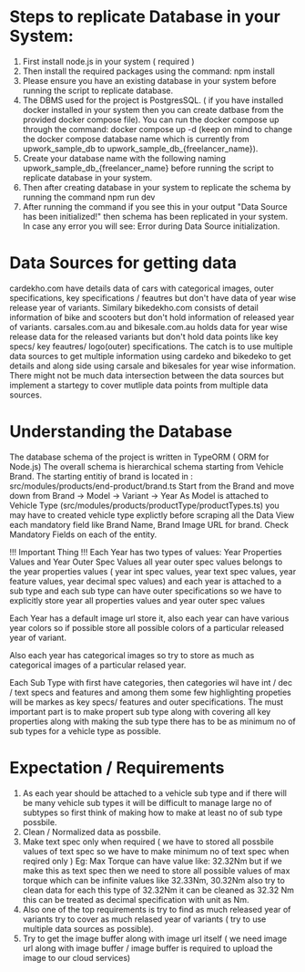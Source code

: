 # Steps to replicate Database in your System:
1. First install node.js in your system ( required )
2. Then install the required packages using the command: npm install
3. Please ensure you have an existing database in your system before running the
script to replicate database.
4. The DBMS used for the project is PostgresSQL. ( if you have installed docker installed in your
system then you can create datbase from the provided docker compose file).
You can run the docker compose up through the command: docker compose up -d
(keep on mind to change the docker compose database name which is currently 
from upwork_sample_db to upwork_sample_db_{freelancer_name}).
5. Create your database name with the following naming upwork_sample_db_{freelancer_name} before running the script to replicate database in your system.
6. Then after creating database in your system to replicate the schema by running the 
command npm run dev
7. After running the command if you see this in your output "Data Source has been initialized!" then schema has been replicated in your system. In case any error you will see: Error during Data Source initialization.

# Data Sources for getting data
cardekho.com have details data of cars with categorical images, outer specifications, key specifications / feautres but don't have data of year wise release year of variants.
Similary bikedekho.com consists of detail information of bike and scooters but don't hold information
of released year of variants. 
carsales.com.au and bikesale.com.au holds data for year wise release data for the released variants 
but don't hold data points like key specs/ key feautres/ logo(outer) specifications.
The catch is to use multiple data sources to get multiple information using cardeko and bikedeko to get details and along side using carsale and bikesales for year wise information. There might not be much data intersection between the data sources but implement a startegy to cover mutliple data points
from multiple data sources.

# Understanding the Database 
The database schema of the project is written in TypeORM ( ORM for Node.js) 
The overall schema is hierarchical schema starting from Vehicle Brand.
The starting entitiy of brand is located in : src/modules/products/end-product/brand.ts
Start from the Brand and move down from Brand -> Model -> Variant -> Year
As Model is attached to Vehicle Type (src/modules/products/productType/productTypes.ts)
you may have to created vehicle type explictly before scraping all the Data
View each mandatory field like Brand Name, Brand Image URL  for brand.
Check Mandatory Fields on each of the entity.

!!! Important Thing !!!
Each Year has two types of values: Year Properties Values and Year Outer Spec Values
all year outer spec values belongs to the year properties values ( year int spec values, year text spec values, year feature values, year decimal spec values) and each year is attached to a sub type
and each sub type can have outer specifications so we have to explicitly store year all properties values and year outer spec values

Each Year has a default image url store it, also each year can have various year colors so if possible store all possible colors of a particular released year of variant.

Also each year has categorical images so try to store as much as categorical images of a particular relased year.

Each Sub Type with first have categories, then categories wil have int / dec / text specs and features
and among them some few highlighting propeties will be markes as key specs/ features and outer specifications. The must important part is to make propert sub type along with covering all key properties along with making the sub type there has to be as minimum no of sub types for a vehicle type as possible.


# Expectation / Requirements
1. As each year should be attached to a vehicle sub type and if there will be many vehicle sub types
it will be difficult to manage large no of subtypes so first think of making how to make at least no of sub type possbile.
2. Clean / Normalized data as possbile.
3. Make text spec only when required ( we have to stored all possbile values of text spec so we have to make minimum no of text spec when reqired only )
Eg: Max Torque can have value like: 32.32Nm but if we make this as text spec then we need to store 
all possible values of max torque which can be infinite values like 32.33Nm, 30.32Nm also try to clean
data for each this type of 32.32Nm it can be cleaned as 32.32 Nm this can be treated as decimal specification with unit as Nm.
4. Also one of the top requirements is try to find as much released year of variants try to cover as much relased year of variants ( try to use multiple data sources as possible).
5. Try to get the image buffer along with image url itself ( we need image url along with image buffer / image buffer is required to upload the image to our cloud services)



